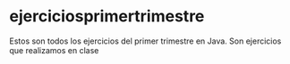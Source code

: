 # ejerciciosprimertrimestre
Estos son todos los ejercicios del primer trimestre en Java.
Son ejercicios que realizamos en clase
